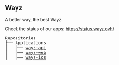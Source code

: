 ## Wayz
A better way, the best Wayz.

Check the status of our apps: https://status.wayz.ovh/
    
<pre>
Repositories
├── Applications
│   ├── <a href="../../../../wayz-api">wayz-api</a>
│   ├── <a href="../../../../wayz-web">wayz-web</a>
│   ├── <a href="../../../../wayz-ios">wayz-ios</a>
</pre>
